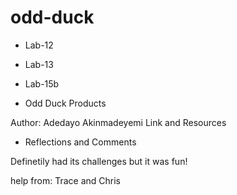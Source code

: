 # odd-duck

- Lab-12
- Lab-13
- Lab-15b

- Odd Duck Products

Author: Adedayo Akinmadeyemi
Link and Resources


- Reflections and Comments

Definetily had its challenges but it was fun!

help from: Trace and Chris
